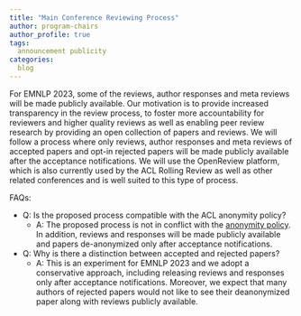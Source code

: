 ```yaml
---
title: "Main Conference Reviewing Process"
author: program-chairs
author_profile: true
tags:
  announcement publicity
categories:
  blog
---
```


For EMNLP 2023, some of the reviews, author responses and meta reviews will be made publicly available.
Our motivation is to provide increased transparency in the review process, to foster more accountability for reviewers
and higher quality reviews as well as enabling peer review research by providing an open collection of papers and reviews.
We will follow a process where only reviews, author responses and meta reviews of accepted papers and opt-in rejected papers will
be made publicly available after the acceptance notifications.
We will use the OpenReview platform, which is also currently used by the ACL Rolling Review as well as other
related conferences and is well suited to this type of process.

FAQs:
* Q: Is the proposed process compatible with the ACL anonymity policy?
  - A: The proposed process is not in conflict with the [anonymity policy](https://www.aclweb.org/adminwiki/index.php?title=ACL_Policies_for_Submission,_Review_and_Citation).
In addition, reviews and responses will be made publicly available and papers de-anonymized only after acceptance notifications.
* Q: Why is there a distinction between accepted and rejected papers?
  - A: This is an experiment for EMNLP 2023 and we adopt a conservative approach, including releasing reviews and responses only after acceptance notifications. Moreover, we expect that many authors of rejected papers would not like to see their deanonymized paper along with reviews publicly available.
